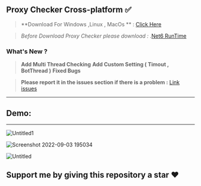## Proxy Checker Cross-platform ✅

> **Download For Windows ,Linux , MacOs ** : [Click Here](https://github.com/miticyber/ProxyChecker/releases/tag/proxychecker)


> _Before Download Proxy Checker please download :_ .[Net6 RunTime](https://dotnet.microsoft.com/en-us/download/dotnet/6.0) 

### What's New ?

> **Add Multi Thread Checking**
> **Add Custom Setting ( Timout , BotThread )**
> **Fixed Bugs**

> **Please report it in the issues section if there is a problem :** [Link issues](https://github.com/miticyber/ProxyFinderAndChecker/issues)

---

## **Demo:**



---


![Untitled1](https://user-images.githubusercontent.com/75374523/188277426-694d6e14-f4d4-4824-920f-ba28ccea9c1f.png)

![Screenshot 2022-09-03 195034](https://user-images.githubusercontent.com/75374523/188277430-6e56fa82-43fc-4a8f-af91-c54f9c94d925.png)

![Untitled](https://user-images.githubusercontent.com/75374523/188277432-46abf67b-a360-4f26-85a0-2d35851f5cc4.png)

## **Support me by giving this repository a star ❤️**
